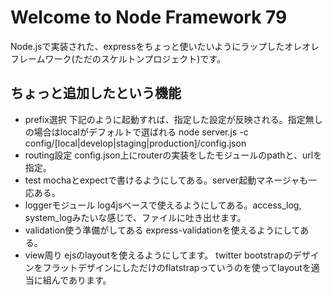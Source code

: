 # Welcome to Node Framework 79

Node.jsで実装された、expressをちょっと使いたいようにラップしたオレオレフレームワーク(ただのスケルトンプロジェクト)です。

## ちょっと追加したという機能

* prefix選択
下記のように起動すれば、指定した設定が反映される。指定無しの場合はlocalがデフォルトで選ばれる
        node server.js -c config/[local|develop|staging|production]/config.json
* routing設定
config.json上にrouterの実装をしたモジュールのpathと、urlを指定。
* test
mochaとexpectで書けるようにしてある。server起動マネージャも一応ある。
* loggerモジュール
log4jsベースで使えるようにしてある。access_log, system_logみたいな感じで、ファイルに吐き出せます。
* validation使う準備がしてある
express-validationを使えるようにしてある。
* view周り
ejsのlayoutを使えるようにしてます。
twitter bootstrapのデザインをフラットデザインにしただけのflatstrapっていうのを使ってlayoutを適当に組んであります。